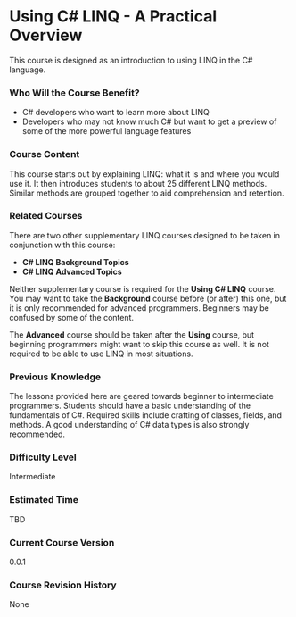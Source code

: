 # Using C# LINQ - A Practical Overview

This course is designed as an introduction to using LINQ in the C# language.

### Who Will the Course Benefit?
 - C# developers who want to learn more about LINQ
 - Developers who may not know much C# but want to get a preview of some of the more powerful language features

### Course Content
This course starts out by explaining LINQ: what it is and where you would use it. It then introduces students to about 25 different LINQ methods. Similar methods are grouped together to aid comprehension and retention.

### Related Courses
There are two other supplementary LINQ courses designed to be taken in conjunction with this course:
 - **C# LINQ Background Topics**
 - **C# LINQ Advanced Topics**

Neither supplementary course is required for the **Using C# LINQ** course. You may want to take the **Background** course before (or after) this one, but it is only recommended for advanced programmers. Beginners may be confused by some of the content.

The **Advanced** course should be taken after the **Using** course, but beginning programmers might want to skip this course as well. It is not required to be able to use LINQ in most situations.

### Previous Knowledge
The lessons provided here are geared towards beginner to intermediate programmers. Students should have a basic understanding of the fundamentals of C#. Required skills include crafting of classes, fields, and methods. A good understanding of C# data types is also strongly recommended. 

### Difficulty Level
Intermediate

### Estimated Time
TBD

### Current Course Version
0.0.1

### Course Revision History
None
